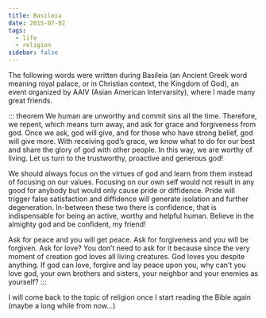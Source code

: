 ```yaml
---
title: Basileia
date: 2015-07-02
tags:
  - life
  - religion
sidebar: false
---
```


The following words were written during Basileia (an Ancient Greek word meaning royal palace, or in Christian context, the Kingdom of God), an event organized by AAIV (Asian American Intervarsity), where I made many great friends.

<!-- more -->

::: theorem
We human are unworthy and commit sins all the time. Therefore, we repent, which means turn away, and ask for grace and forgiveness from god. Once we ask, god will give, and for those who have strong belief, god will give more. With receiving god’s grace, we know what to do for our best and share the glory of god with other people. In this way, we are worthy of living. Let us turn to the trustworthy, proactive and generous god!

We should always focus on the virtues of god and learn from them instead of focusing on our values. Focusing on our own self would not result in any good for anybody but would only cause pride or diffidence. Pride will trigger false satisfaction and diffidence will generate isolation and further degeneration. In-between these two there is confidence, that is indispensable for being an active, worthy and helpful human. Believe in the almighty god and be confident, my friend!

Ask for peace and you will get peace. Ask for forgiveness and you will be forgiven. Ask for love? You don’t need to ask for it because since the very moment of creation god loves all living creatures. God loves you despite anything. If god can love, forgive and lay peace upon you, why can’t you love god, your own brothers and sisters, your neighbor and your enemies as yourself?
:::

I will come back to the topic of religion once I start reading the Bible again (maybe a long while from now...)
